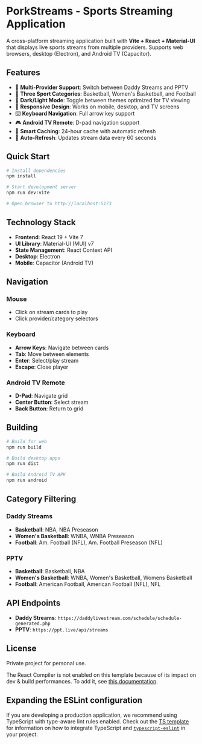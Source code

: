 # PorkStreams - Sports Streaming Application

A cross-platform streaming application built with **Vite + React + Material-UI** that displays live sports streams from multiple providers. Supports web browsers, desktop (Electron), and Android TV (Capacitor).

## Features

- 🎯 **Multi-Provider Support**: Switch between Daddy Streams and PPTV
- 🏀 **Three Sport Categories**: Basketball, Women's Basketball, and Football
- 🎨 **Dark/Light Mode**: Toggle between themes optimized for TV viewing
- 📱 **Responsive Design**: Works on mobile, desktop, and TV screens
- ⌨️ **Keyboard Navigation**: Full arrow key support
- 🎮 **Android TV Remote**: D-pad navigation support
- 💾 **Smart Caching**: 24-hour cache with automatic refresh
- 🔄 **Auto-Refresh**: Updates stream data every 60 seconds

## Quick Start

```bash
# Install dependencies
npm install

# Start development server
npm run dev:vite

# Open browser to http://localhost:5173
```

## Technology Stack

- **Frontend**: React 19 + Vite 7
- **UI Library**: Material-UI (MUI) v7
- **State Management**: React Context API
- **Desktop**: Electron
- **Mobile**: Capacitor (Android TV)

## Navigation

### Mouse
- Click on stream cards to play
- Click provider/category selectors

### Keyboard
- **Arrow Keys**: Navigate between cards
- **Tab**: Move between elements
- **Enter**: Select/play stream
- **Escape**: Close player

### Android TV Remote
- **D-Pad**: Navigate grid
- **Center Button**: Select stream
- **Back Button**: Return to grid

## Building

```bash
# Build for web
npm run build

# Build desktop apps
npm run dist

# Build Android TV APK
npm run android
```

## Category Filtering

### Daddy Streams
- **Basketball**: NBA, NBA Preseason
- **Women's Basketball**: WNBA, WNBA Preseason
- **Football**: Am. Football (NFL), Am. Football Preseason (NFL)

### PPTV
- **Basketball**: Basketball, NBA
- **Women's Basketball**: WNBA, Women's Basketball, Womens Basketball
- **Football**: American Football, American Football (NFL), NFL

## API Endpoints

- **Daddy Streams**: `https://daddylivestream.com/schedule/schedule-generated.php`
- **PPTV**: `https://ppt.live/api/streams`

## License

Private project for personal use.

The React Compiler is not enabled on this template because of its impact on dev & build performances. To add it, see [this documentation](https://react.dev/learn/react-compiler/installation).

## Expanding the ESLint configuration

If you are developing a production application, we recommend using TypeScript with type-aware lint rules enabled. Check out the [TS template](https://github.com/vitejs/vite/tree/main/packages/create-vite/template-react-ts) for information on how to integrate TypeScript and [`typescript-eslint`](https://typescript-eslint.io) in your project.
